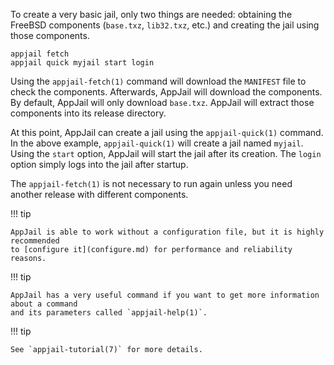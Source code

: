 To create a very basic jail, only two things are needed: obtaining the FreeBSD components (`base.txz`, `lib32.txz`, etc.) and creating the jail using those components.

```console
appjail fetch
appjail quick myjail start login
```

Using the `appjail-fetch(1)` command will download the `MANIFEST` file to check the components. Afterwards, AppJail will download the components. By default, AppJail will only download `base.txz`. AppJail will extract those components into its release directory.

At this point, AppJail can create a jail using the `appjail-quick(1)` command. In the above example, `appjail-quick(1)` will create a jail named `myjail`. Using the `start` option, AppJail will start the jail after its creation. The `login` option simply logs into the jail after startup.

The `appjail-fetch(1)` is not necessary to run again unless you need another release with different components.

!!! tip

    AppJail is able to work without a configuration file, but it is highly recommended
    to [configure it](configure.md) for performance and reliability reasons.

!!! tip

    AppJail has a very useful command if you want to get more information about a command
    and its parameters called `appjail-help(1)`.

!!! tip

    See `appjail-tutorial(7)` for more details.
